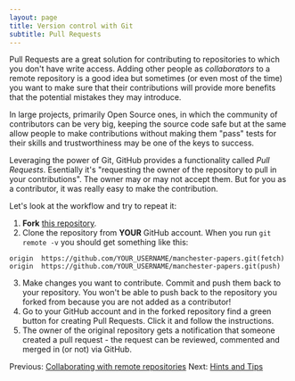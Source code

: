 ```yaml
---
layout: page
title: Version control with Git  
subtitle: Pull Requests
---
```


Pull Requests are a great solution for contributing to repositories to which
you don't have write access. Adding other people as *collaborators* to a remote
repository is a good idea but sometimes (or even most of the time) you want to
make sure that their contributions will provide more benefits that the
potential mistakes they may introduce.

In large projects, primarily Open Source ones, in which the community of
contributors can be very big, keeping the source code safe but at the same
allow people to make contributions without making them "pass" tests for their
skills and trustworthiness may be one of the keys to success. 

Leveraging the power of Git, GitHub provides a functionality called *Pull
Requests*. Esentially it's "requesting the owner of the repository to pull in
your contributions". The owner may or may not accept them. But for you as
a contributor, it was really easy to make the contribution.

Let's look at the workflow and try to repeat it:

1. **Fork** [this
repository](https://github.com/gcapes/manchester-papers.git).  
2. Clone the repository from **YOUR** GitHub account. When you run `git remote -v`
you should get something like this:
	
```{.output}
origin	https://github.com/YOUR_USERNAME/manchester-papers.git(fetch)
origin 	https://github.com/YOUR_USERNAME/manchester-papers.git(push)
```

3. Make changes you want to contribute. Commit and push them back to your
repository. You won't be able to push back to the repository you forked from
because you are not added as a contributor!
4. Go to your GitHub account and in the forked repository find a green button
for creating Pull Requests. Click it and follow the instructions.
5. The owner of the original repository gets a notification that someone 
created a pull request - the request can be reviewed, commented and merged in 
(or not) via GitHub.

Previous: [Collaborating with remote repositories](09-remote-collaboration.html) 
Next: [Hints and Tips](11-hints-and-tips.html)
